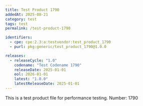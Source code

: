 ```yaml
---
title: Test Product 1790
addedAt: 2025-08-21
category: test
tags: test
permalink: /test-product-1790

identifiers:
  - cpe: cpe:2.3:a:testvendor:test_product_1790
  - purl: pkg:generic/test_product_1790@1.0.0

releases:
  - releaseCycle: "1.0"
    codename: "Test Codename 1790"
    releaseDate: 2025-01-01
    eol: 2026-01-01
    latest: "1.0.0"
    latestReleaseDate: 2025-01-01
---
```


This is a test product file for performance testing. Number: 1790
